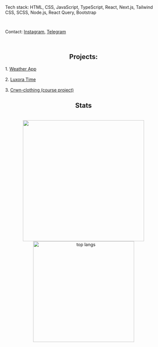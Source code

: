 Tech stack: HTML, CSS, JavaScript, TypeScript, React, Next.js, Tailwind CSS, SCSS, Node.js, React Query, Bootstrap

<br/>

Contact: <a href="https://instagram.com/m1sselq" target="blank">Instagram</a>, <a href="https://t.me/karaskey" target="blank">Telegram</a>

<br/>

<h2 align="center">Projects:</h2> 
1. <a href="https://weatherapp-m1ssel.netlify.app/" target="blank">Weather App</a>
<br/> <br/>
2. <a href="https://luxoratime.netlify.app/" target="blank">Luxora Time</a>
<br/> <br/>
3. <a href="https://crwn-clothing-m1ssel.netlify.app/" target="blank">Crwn-clothing (course project)</a>

<h2 align="center"> Stats </h2>
<br>
<div align=center>
    <img width=390 src="http://github-readme-streak-stats.herokuapp.com/?user=m1ssel&theme=radical&date_format=M%20j%5B%2C%20Y%5D&ring=ff3068&fire=ff3068&sideNums=ff3068"/>
    <img width=325 src="https://github-readme-stats-eight-theta.vercel.app/api/top-langs/?username=m1ssel&theme=radical&layout=compact" alt="top langs" />
</div>

<br/>
